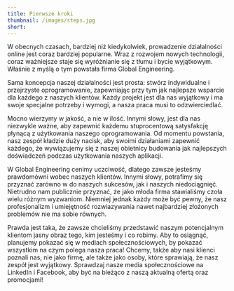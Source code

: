 ```yaml
---
title: Pierwsze kroki 
thumbnail: /images/steps.jpg
short: 
---
```




W obecnych czasach, bardziej niż kiedykolwiek, prowadzenie działalności online jest coraz bardziej popularne. Wraz z rozwojem nowych technologii, coraz ważniejsze staje się wyróżnianie się z tłumu i bycie wyjątkowym. Właśnie z myślą o tym powstała firma Global Engineering.

Sama koncepcja naszej działalności jest prosta: stwórz indywidualne i przejrzyste oprogramowanie, zapewniając przy tym jak najlepsze wsparcie dla każdego z naszych klientów.  Każdy projekt jest dla nas wyjątkowy i ma swoje specjalne potrzeby i wymogi, a nasza praca musi to odzwierciedlać.

Mocno wierzymy w jakość, a nie w ilość. Innymi słowy, jest dla nas niezwykle ważne, aby zapewnić każdemu stuprocentową satysfakcję płynącą z użytkowania naszego oprogramowania. Od momentu powstania, nasz zespół kładzie duży nacisk, aby swoimi działaniami zapewnić każdego, że wywiązujemy się z naszej obietnicy budowania jak najlepszych doświadczeń podczas użytkowania naszych aplikacji.

W Global Engineering cenimy uczciwość, dlatego zawsze jesteśmy prawdomówni wobec naszych klientów. Innymi słowy,  potrafimy się przyznać zarówno w do naszych sukcesów, jak i naszych niedociągnięć. Nietrudno nam publicznie przyznać, że jako młoda firma stawialiśmy czoła wielu różnym wyzwaniom. Niemniej jednak każdy może być pewny, że nasz profesjonalizm i umiejętność rozwiazywania nawet najbardziej złożonych problemów nie ma sobie równych.  

Prawda jest taka, że zawsze chcieliśmy przedstawić naszym potencjalnym klientom jasny obraz tego, kim jesteśmy i co robimy. Aby to osiągnąć, planujemy pokazać się w mediach społecznościowych, by pokazać wszystkim na czym polega nasza praca! Chcemy, także aby nasi klienci poznali nas, nie jako firmę, ale także jako osoby, które sprawiają, że nasz zespół jest wyjątkowy. Sprawdzaj nasze media społecznościowe na LinkedIn i Facebook, aby być na bieżąco z naszą aktualną ofertą oraz promocjami! 
